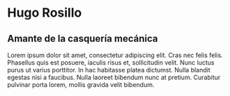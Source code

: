 # Hugo Rosillo

## Amante de la casquería mecánica

Lorem ipsum dolor sit amet, consectetur adipiscing elit. Cras nec felis felis. Phasellus quis est posuere, iaculis risus et, sollicitudin velit. Nunc luctus purus ut varius porttitor. In hac habitasse platea dictumst. Nulla blandit egestas nisi a faucibus. Nulla laoreet bibendum nunc at pretium. Curabitur pulvinar porta lorem, mollis gravida velit bibendum.
